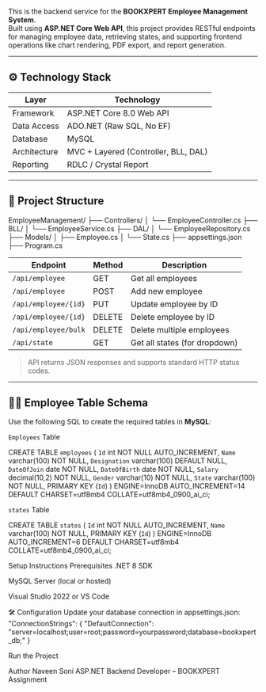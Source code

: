 This is the backend service for the **BOOKXPERT Employee Management System**.  
Built using **ASP.NET Core Web API**, this project provides RESTful endpoints for managing employee data, retrieving states, and supporting frontend operations like chart rendering, PDF export, and report generation.

---

## ⚙️ Technology Stack

| Layer       | Technology                         |
|-------------|-------------------------------------|
| Framework   | ASP.NET Core 8.0 Web API            |
| Data Access | ADO.NET (Raw SQL, No EF)            |
| Database    | MySQL                               |
| Architecture| MVC + Layered (Controller, BLL, DAL)|
| Reporting   | RDLC / Crystal Report     |

---

## 📁 Project Structure
EmployeeManagement/
├── Controllers/
│ └── EmployeeController.cs
├── BLL/
│ └── EmployeeService.cs
├── DAL/
│ └── EmployeeRepository.cs
├── Models/
│ ├── Employee.cs
│ └── State.cs
├── appsettings.json
├── Program.cs


| Endpoint                | Method | Description                 |
|-------------------------|--------|-----------------------------|
| `/api/employee`         | GET    | Get all employees           |
| `/api/employee`         | POST   | Add new employee            |
| `/api/employee/{id}`    | PUT    | Update employee by ID       |
| `/api/employee/{id}`    | DELETE | Delete employee by ID       |
| `/api/employee/bulk`    | DELETE | Delete multiple employees   |
| `/api/state`            | GET    | Get all states (for dropdown)|

> API returns JSON responses and supports standard HTTP status codes.

---

## 🧑‍💼 Employee Table Schema

Use the following SQL to create the required tables in **MySQL**:

`Employees` Table

CREATE TABLE `employees` (
  `Id` int NOT NULL AUTO_INCREMENT,
  `Name` varchar(100) NOT NULL,
  `Designation` varchar(100) DEFAULT NULL,
  `DateOfJoin` date NOT NULL,
  `DateOfBirth` date NOT NULL,
  `Salary` decimal(10,2) NOT NULL,
  `Gender` varchar(10) NOT NULL,
  `State` varchar(100) NOT NULL,
  PRIMARY KEY (`Id`)
) ENGINE=InnoDB AUTO_INCREMENT=14 DEFAULT CHARSET=utf8mb4 COLLATE=utf8mb4_0900_ai_ci;

`states` Table

CREATE TABLE `states` (
  `Id` int NOT NULL AUTO_INCREMENT,
  `Name` varchar(100) NOT NULL,
  PRIMARY KEY (`Id`)
) ENGINE=InnoDB AUTO_INCREMENT=6 DEFAULT CHARSET=utf8mb4 COLLATE=utf8mb4_0900_ai_ci;


Setup Instructions
Prerequisites
.NET 8 SDK

MySQL Server (local or hosted)

Visual Studio 2022 or VS Code

🛠 Configuration
Update your database connection in appsettings.json:
"ConnectionStrings": {
  "DefaultConnection": "server=localhost;user=root;password=yourpassword;database=bookxpert_db;"
}

Run the Project 

Author
Naveen Soni
ASP.NET Backend Developer – BOOKXPERT Assignment


